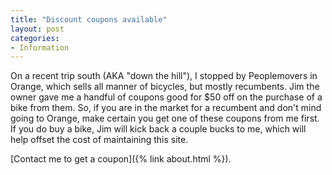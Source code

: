 ```yaml
---
title: "Discount coupons available"
layout: post
categories:
- Information
---
```


On a recent trip south (AKA "down the hill"), I stopped by Peoplemovers in Orange, which sells all manner of bicycles, but mostly recumbents. Jim the owner gave me a handful of coupons good for $50 off on the purchase of a bike from them. So, if you are in the market for a recumbent and don't mind going to Orange, make certain you get one of these coupons from me first. If you do buy a bike, Jim will kick back a couple bucks to me, which will help offset the cost of maintaining this site.

[Contact me to get a coupon]({% link about.html %}).
